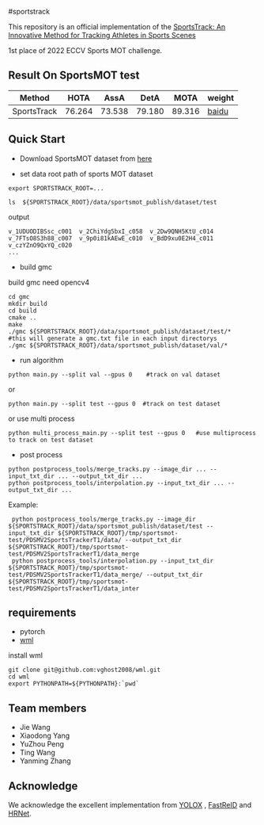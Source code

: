 #sportstrack

This repository is an official implementation of the [SportsTrack: An Innovative Method for Tracking Athletes in Sports Scenes](https://arxiv.org/abs/2211.07173)

1st place of 2022 ECCV Sports MOT challenge.

## Result On SportsMOT test

|Method|HOTA|AssA|DetA|MOTA|weight|
|---|---|---|---|---|---|
|SportsTrack|76.264|73.538|79.180|89.316|[baidu](https://pan.baidu.com/s/1_LP0F-EblkiZ8olI4iv1Pw?pwd=nvq4)|

## Quick Start

- Download SportsMOT dataset from [here](https://codalab.lisn.upsaclay.fr/competitions/4433)

- set data root path of sports MOT dataset

```
export SPORTSTRACK_ROOT=...
```

```
ls  ${SPORTSTRACK_ROOT}/data/sportsmot_publish/dataset/test
```

output
```
v_1UDUODIBSsc_c001  v_2ChiYdg5bxI_c058  v_2Dw9QNH5KtU_c014  v_7FTsO8S3h88_c007  v_9p0i81kAEwE_c010  v_BdD9xu0E2H4_c011  v_czYZnO9QxYQ_c020
...
```

- build gmc

build gmc need opencv4

```
cd gmc
mkdir build
cd build
cmake ..
make
./gmc ${SPORTSTRACK_ROOT}/data/sportsmot_publish/dataset/test/*   #this will generate a gmc.txt file in each input directorys
./gmc ${SPORTSTRACK_ROOT}/data/sportsmot_publish/dataset/val/* 
```
- run algorithm 

```
python main.py --split val --gpus 0    #track on val dataset 
```

or 

```
python main.py --split test --gpus 0  #track on test dataset
```

or use multi process

```
python multi_process_main.py --split test --gpus 0   #use multiprocess to track on test dataset 
```

- post process

```
python postprocess_tools/merge_tracks.py --image_dir ... --input_txt_dir ... --output_txt_dir ...
python postprocess_tools/interpolation.py --input_txt_dir ... --output_txt_dir ...
```

Example:

```
 python postprocess_tools/merge_tracks.py --image_dir ${SPORTSTRACK_ROOT}/data/sportsmot_publish/dataset/test --input_txt_dir ${SPORTSTRACK_ROOT}/tmp/sportsmot-test/PDSMV2SportsTrackerT1/data/ --output_txt_dir ${SPORTSTRACK_ROOT}/tmp/sportsmot-test/PDSMV2SportsTrackerT1/data_merge
 python postprocess_tools/interpolation.py --input_txt_dir ${SPORTSTRACK_ROOT}/tmp/sportsmot-test/PDSMV2SportsTrackerT1/data_merge/ --output_txt_dir ${SPORTSTRACK_ROOT}/tmp/sportsmot-test/PDSMV2SportsTrackerT1/data_inter
```

## requirements

- pytorch
- [wml](https://github.com/vghost2008/wml)
 
install wml

```
git clone git@github.com:vghost2008/wml.git
cd wml
export PYTHONPATH=${PYTHONPATH}:`pwd`
```


## Team members

- Jie Wang
- Xiaodong Yang
- YuZhou Peng
- Ting Wang 
- Yanming Zhang


## Acknowledge

We acknowledge the excellent implementation from [YOLOX](https://github.com/Megvii-BaseDetection/YOLOX) , [FastReID](https://github.com/JDAI-CV/fast-reid) and [HRNet](https://github.com/leoxiaobin/deep-high-resolution-net.pytorch).

